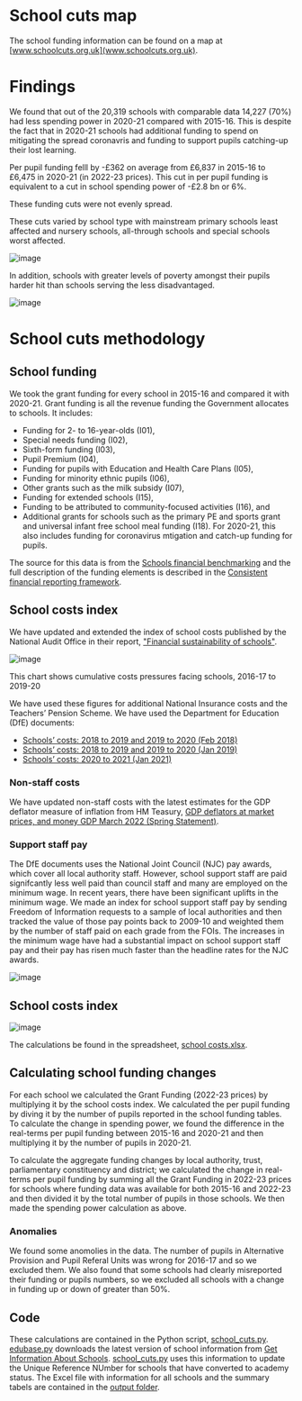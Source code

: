 # School cuts map
The school funding information can be found on a map at [www.schoolcuts.org.uk](www.schoolcuts.org.uk).

# Findings
We found that out of the 20,319 schools with comparable data 14,227 (70%) had less spending power in 2020-21 compared with 2015-16. This is despite the fact that in 2020-21 schools had additional funding to spend on mitigating the spread coronavris and funding to support pupils catching-up their lost learning.

Per pupil funding felll by -£362 on average from £6,837 in 2015-16 to £6,475 in 2020-21 (in 2022-23 prices). This cut in per pupil funding is equivalent to a cut in school spending power of -£2.8 bn or 6%.

These funding cuts were not evenly spread. 

These cuts varied by school type with mainstream primary schools least affected and nursery schools, all-through schools and special schools worst affected.

![image](https://user-images.githubusercontent.com/4374366/167014371-6d6f8a84-6beb-4f22-9280-d350e8d44edd.png)

In addition, schools with greater levels of poverty amongst their pupils harder hit than schools serving the less disadvantaged.

![image](https://user-images.githubusercontent.com/4374366/167015329-06860b7c-161b-48cc-b1dd-501fe79e9518.png)

# School cuts methodology

## School funding
We took the grant funding for every school in 2015-16 and compared it with 2020-21.
Grant funding is all the revenue funding the Government allocates to schools. It includes:
- Funding for 2- to 16-year-olds (I01),
- Special needs funding (I02),
- Sixth-form funding (I03),
- Pupil Premium (I04),
- Funding for pupils with Education and Health Care Plans (I05),
- Funding for minority ethnic pupils (I06),
- Other grants such as the milk subsidy (I07),
- Funding for extended schools (I15),
- Funding to be attributed to community-focused activities (I16), and
- Additional grants for schools such as the primary PE and sports grant and universal infant free school meal funding (I18). For 2020-21, this also includes funding for coronavirus mtigation and catch-up funding for pupils.

The source for this data is from the [Schools financial benchmarking](https://schools-financial-benchmarking.service.gov.uk/Help/DataSources) and the full description of the funding elements is described in the [Consistent financial reporting framework](https://www.gov.uk/guidance/consistent-financial-reporting-framework-2020-to-2021/income).

## School costs index
We have updated and extended the index of school costs published by the National Audit Office in their report, ["Financial sustainability of schools"](https://www.nao.org.uk/wp-content/uploads/2016/12/Financial-sustainability-of-schools.pdf).

![image](https://user-images.githubusercontent.com/4374366/166971613-2750e6d7-b8d4-4ca9-aa86-2e78f930816e.png)

This chart shows cumulative costs pressures facing schools, 2016-17 to 2019-20

We have used these figures for additional National Insurance costs and the Teachers’ Pension Scheme. We have used the Department for Education (DfE) documents:
- [Schools’ costs: 2018 to 2019 and 2019 to 2020 (Feb 2018)](https://assets.publishing.service.gov.uk/government/uploads/system/uploads/attachment_data/file/678439/Schools_costs_technical_note.pdf)
- [Schools’ costs: 2018 to 2019 and 2019 to 2020 (Jan 2019)](https://assets.publishing.service.gov.uk/government/uploads/system/uploads/attachment_data/file/774325/Schools_costs_technical_note_Jan_2019.pdf)
- [Schools’ costs: 2020 to 2021 (Jan 2021)](https://assets.publishing.service.gov.uk/government/uploads/system/uploads/attachment_data/file/961096/Schools_costs_technical_note_January_2021.pdf)

### Non-staff costs
We have updated non-staff costs with the latest estimates for the GDP deflator measure of inflation from HM Teasury, [GDP deflators at market prices, and money GDP March 2022 (Spring Statement)](https://assets.publishing.service.gov.uk/government/uploads/system/uploads/attachment_data/file/1062965/GDP_Deflators_Spring_Statement_March_2022_update.xlsx).

### Support staff pay
The DfE documents uses the National Joint Council (NJC) pay awards, which cover all local authority staff. However, school support staff are paid signifcantly less well paid than council staff and many are employed on the minimum wage. In recent years, there have been significant uplifts in the minimum wage. We made an index for school support staff pay by sending Freedom of Information requests to a sample of local authorities and then tracked the value of those pay points back to 2009-10 and weighted them by the number of staff paid on each grade from the FOIs. The increases in the minimum wage have had a substantial impact on school support staff pay and their pay has risen much faster than the headline rates for the NJC awards.

![image](https://user-images.githubusercontent.com/4374366/166963983-2fe4ca2f-c4c2-4cd9-9e69-f05601edd747.png)

## School costs index

![image](https://user-images.githubusercontent.com/4374366/166983069-2d86ff8f-9602-4c11-bc53-f6bc76eb9e0a.png)

The calculations be found in the spreadsheet, [school costs.xlsx](https://github.com/National-Education-Union/school_cuts/blob/main/data/school_costs/school%20costs.xlsx).

## Calculating school funding changes
For each school we calculated the Grant Funding (2022-23 prices) by multiplying it by the school costs index. 
We calculated the per pupil funding by diving it by the number of pupils reported in the school funding tables. 
To calculate the change in spending power, we found the difference in the real-terms per pupil funding between 2015-16 and 2020-21 and then multiplying it by the number of pupils in 2020-21.

To calculate the aggregate funding changes by local authority, trust, parliamentary constituency and district; we calculated the change in real-terms per pupil funding by summing all the Grant Funding in 2022-23 prices for schools where funding data was available for both 2015-16 and 2022-23 and then divided it by the total number of pupils in those schools. We then made the spending power calculation as above.

### Anomalies
We found some anomolies in the data. The number of pupils in Alternative Provision and Pupil Referal Units was wrong for 2016-17 and so we excluded them. 
We also found that some schools had clearly misreported their funding or pupils numbers, so we excluded all schools with a change in funding up or down of greater than 50%. 

## Code
These calculations are contained in the Python script, [school_cuts.py](school_cuts.py).
[edubase.py](edubase.py) downloads the latest version of school information from [Get Information About Schools](https://get-information-schools.service.gov.uk/Downloads). [school_cuts.py](school_cuts.py) uses this information to update the Unique Reference NUmber for schools that have converted to academy status.
The Excel file with information for all schools and the summary tabels are contained in the [output folder](https://github.com/National-Education-Union/school_cuts/tree/main/output).
